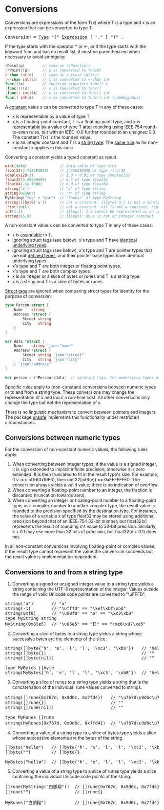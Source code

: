 # Conversions

Conversions are expressions of the form T(x) where T is a type and x is an expression that can be converted to type T.

<pre>
<a id="Conversion">Conversion</a> = <a href="/Types/#Type">Type</a> "(" <a href="/Expressions/operators.html#Expression">Expression</a> [ "," ] ")" .
</pre>

If the type starts with the operator * or <-, or if the type starts with the keyword func and has no result list, it must be parenthesized when necessary to avoid ambiguity:

```go
*Point(p)        // same as *(Point(p))
(*Point)(p)      // p is converted to *Point
<-chan int(c)    // same as <-(chan int(c))
(<-chan int)(c)  // c is converted to <-chan int
func()(x)        // function signature func() x
(func())(x)      // x is converted to func()
(func() int)(x)  // x is converted to func() int
func() int(x)    // x is converted to func() int (unambiguous)
```

A [constant](/Constants/) value x can be converted to type T in any of these cases:

  * x is representable by a value of type T.
  * x is a floating-point constant, T is a floating-point type, and x is representable by a value of type T after rounding using IEEE 754 round-to-even rules, but with an IEEE -0.0 further rounded to an unsigned 0.0. The constant T(x) is the rounded value.
  * x is an integer constant and T is a [string type](/Types/string_types.html). The [same rule](#conversions-to-and-from-a-string-type) as for non-constant x applies in this case.

Converting a constant yields a typed constant as result.

```go
uint(iota)               // iota value of type uint
float32(2.718281828)     // 2.718281828 of type float32
complex128(1)            // 1.0 + 0.0i of type complex128
float32(0.49999999)      // 0.5 of type float32
float64(-1e-1000)        // 0.0 of type float64
string('x')              // "x" of type string
string(0x266c)           // "♬" of type string
MyString("foo" + "bar")  // "foobar" of type MyString
string([]byte{'a'})      // not a constant: []byte{'a'} is not a constant
(*int)(nil)              // not a constant: nil is not a constant, *int is not a boolean, numeric, or string type
int(1.2)                 // illegal: 1.2 cannot be represented as an int
string(65.0)             // illegal: 65.0 is not an integer constant
```

A non-constant value x can be converted to type T in any of these cases:

  * x is [assignable](/Properties%20of%20types%20and%20values/assignability.html) to T.
  * ignoring struct tags (see below), x's type and T have [identical](#Type_identity) [underlying types](#Types).
  * ignoring struct tags (see below), x's type and T are pointer types that are not [defined types](/Declarations%20and%20scope/type_declarations.html#type-definitions), and their pointer base types have identical underlying types.
  * x's type and T are both integer or floating point types.
  * x's type and T are both complex types.
  * x is an integer or a slice of bytes or runes and T is a string type.
  * x is a string and T is a slice of bytes or runes.

[Struct tags](/Struct_types/) are ignored when comparing struct types for identity for the purpose of conversion:

```go
type Person struct {
    Name    string
    Address *struct {
        Street string
        City   string
    }
}

var data *struct {
    Name    string `json:"name"`
    Address *struct {
        Street string `json:"street"`
        City   string `json:"city"`
    } `json:"address"`
}

var person = (*Person)(data)  // ignoring tags, the underlying types are identical
```

Specific rules apply to (non-constant) conversions between numeric types or to and from a string type. These conversions may change the representation of x and incur a run-time cost. All other conversions only change the type but not the representation of x.

There is no linguistic mechanism to convert between pointers and integers. The package [unsafe](/System%20considerations/package_unsafe.html) implements this functionality under restricted circumstances.

## Conversions between numeric types

For the conversion of non-constant numeric values, the following rules apply:

  1. When converting between integer types, if the value is a signed integer, it is sign extended to implicit infinite precision; otherwise it is zero extended. It is then truncated to fit in the result type's size. For example, if v := uint16(0x10F0), then uint32(int8(v)) == 0xFFFFFFF0. The conversion always yields a valid value; there is no indication of overflow.
  2. When converting a floating-point number to an integer, the fraction is discarded (truncation towards zero).
  3. When converting an integer or floating-point number to a floating-point type, or a complex number to another complex type, the result value is rounded to the precision specified by the destination type. For instance, the value of a variable x of type float32 may be stored using additional precision beyond that of an IEEE-754 32-bit number, but float32(x) represents the result of rounding x's value to 32-bit precision. Similarly, x + 0.1 may use more than 32 bits of precision, but float32(x + 0.1) does not.

In all non-constant conversions involving floating-point or complex values, if the result type cannot represent the value the conversion succeeds but the result value is implementation-dependent.

## Conversions to and from a string type

  1. Converting a signed or unsigned integer value to a string type yields a string containing the UTF-8 representation of the integer. Values outside the range of valid Unicode code points are converted to "\uFFFD".
<pre>
string('a')       // "a"
string(-1)        // "\ufffd" == "\xef\xbf\xbd"
string(0xf8)      // "\u00f8" == "ø" == "\xc3\xb8"
type MyString string
MyString(0x65e5)  // "\u65e5" == "日" == "\xe6\x97\xa5"
</pre>
  2. Converting a slice of bytes to a string type yields a string whose successive bytes are the elements of the slice.
<pre>
string([]byte{'h', 'e', 'l', 'l', '\xc3', '\xb8'})   // "hellø"
string([]byte{})                                     // ""
string([]byte(nil))                                  // ""
&nbsp;
type MyBytes []byte
string(MyBytes{'h', 'e', 'l', 'l', '\xc3', '\xb8'})  // "hellø"
</pre>
  3. Converting a slice of runes to a string type yields a string that is the concatenation of the individual rune values converted to strings.
<pre>
string([]rune{0x767d, 0x9d6c, 0x7fd4})   // "\u767d\u9d6c\u7fd4" == "白鵬翔"
string([]rune{})                         // ""
string([]rune(nil))                      // ""
&nbsp;
type MyRunes []rune
string(MyRunes{0x767d, 0x9d6c, 0x7fd4})  // "\u767d\u9d6c\u7fd4" == "白鵬翔"
</pre>
  4. Converting a value of a string type to a slice of bytes type yields a slice whose successive elements are the bytes of the string.
<pre>
[]byte("hellø")   // []byte{'h', 'e', 'l', 'l', '\xc3', '\xb8'}
[]byte("")        // []byte{}
&nbsp;
MyBytes("hellø")  // []byte{'h', 'e', 'l', 'l', '\xc3', '\xb8'}
</pre>
  5. Converting a value of a string type to a slice of runes type yields a slice containing the individual Unicode code points of the string.
<pre>
[]rune(MyString("白鵬翔"))  // []rune{0x767d, 0x9d6c, 0x7fd4}
[]rune("")                 // []rune{}
&nbsp;
MyRunes("白鵬翔")           // []rune{0x767d, 0x9d6c, 0x7fd4}
</pre>